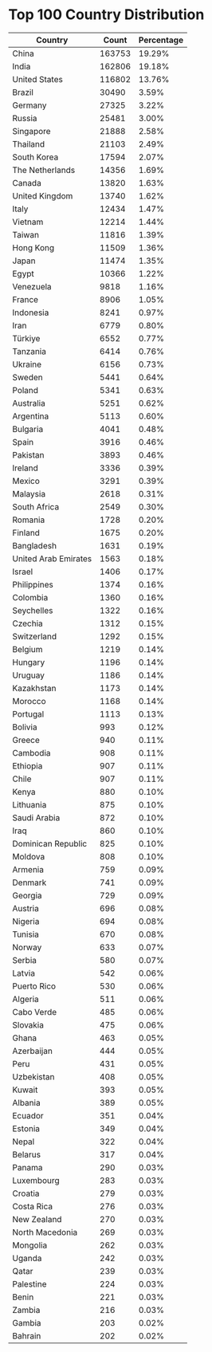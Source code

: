 # Top 100 Country Distribution
| Country | Count | Percentage |
|----|----|----|
| China | 163753 | 19.29% |
| India | 162806 | 19.18% |
| United States | 116802 | 13.76% |
| Brazil | 30490 | 3.59% |
| Germany | 27325 | 3.22% |
| Russia | 25481 | 3.00% |
| Singapore | 21888 | 2.58% |
| Thailand | 21103 | 2.49% |
| South Korea | 17594 | 2.07% |
| The Netherlands | 14356 | 1.69% |
| Canada | 13820 | 1.63% |
| United Kingdom | 13740 | 1.62% |
| Italy | 12434 | 1.47% |
| Vietnam | 12214 | 1.44% |
| Taiwan | 11816 | 1.39% |
| Hong Kong | 11509 | 1.36% |
| Japan | 11474 | 1.35% |
| Egypt | 10366 | 1.22% |
| Venezuela | 9818 | 1.16% |
| France | 8906 | 1.05% |
| Indonesia | 8241 | 0.97% |
| Iran | 6779 | 0.80% |
| Türkiye | 6552 | 0.77% |
| Tanzania | 6414 | 0.76% |
| Ukraine | 6156 | 0.73% |
| Sweden | 5441 | 0.64% |
| Poland | 5341 | 0.63% |
| Australia | 5251 | 0.62% |
| Argentina | 5113 | 0.60% |
| Bulgaria | 4041 | 0.48% |
| Spain | 3916 | 0.46% |
| Pakistan | 3893 | 0.46% |
| Ireland | 3336 | 0.39% |
| Mexico | 3291 | 0.39% |
| Malaysia | 2618 | 0.31% |
| South Africa | 2549 | 0.30% |
| Romania | 1728 | 0.20% |
| Finland | 1675 | 0.20% |
| Bangladesh | 1631 | 0.19% |
| United Arab Emirates | 1563 | 0.18% |
| Israel | 1406 | 0.17% |
| Philippines | 1374 | 0.16% |
| Colombia | 1360 | 0.16% |
| Seychelles | 1322 | 0.16% |
| Czechia | 1312 | 0.15% |
| Switzerland | 1292 | 0.15% |
| Belgium | 1219 | 0.14% |
| Hungary | 1196 | 0.14% |
| Uruguay | 1186 | 0.14% |
| Kazakhstan | 1173 | 0.14% |
| Morocco | 1168 | 0.14% |
| Portugal | 1113 | 0.13% |
| Bolivia | 993 | 0.12% |
| Greece | 940 | 0.11% |
| Cambodia | 908 | 0.11% |
| Ethiopia | 907 | 0.11% |
| Chile | 907 | 0.11% |
| Kenya | 880 | 0.10% |
| Lithuania | 875 | 0.10% |
| Saudi Arabia | 872 | 0.10% |
| Iraq | 860 | 0.10% |
| Dominican Republic | 825 | 0.10% |
| Moldova | 808 | 0.10% |
| Armenia | 759 | 0.09% |
| Denmark | 741 | 0.09% |
| Georgia | 729 | 0.09% |
| Austria | 696 | 0.08% |
| Nigeria | 694 | 0.08% |
| Tunisia | 670 | 0.08% |
| Norway | 633 | 0.07% |
| Serbia | 580 | 0.07% |
| Latvia | 542 | 0.06% |
| Puerto Rico | 530 | 0.06% |
| Algeria | 511 | 0.06% |
| Cabo Verde | 485 | 0.06% |
| Slovakia | 475 | 0.06% |
| Ghana | 463 | 0.05% |
| Azerbaijan | 444 | 0.05% |
| Peru | 431 | 0.05% |
| Uzbekistan | 408 | 0.05% |
| Kuwait | 393 | 0.05% |
| Albania | 389 | 0.05% |
| Ecuador | 351 | 0.04% |
| Estonia | 349 | 0.04% |
| Nepal | 322 | 0.04% |
| Belarus | 317 | 0.04% |
| Panama | 290 | 0.03% |
| Luxembourg | 283 | 0.03% |
| Croatia | 279 | 0.03% |
| Costa Rica | 276 | 0.03% |
| New Zealand | 270 | 0.03% |
| North Macedonia | 269 | 0.03% |
| Mongolia | 262 | 0.03% |
| Uganda | 242 | 0.03% |
| Qatar | 239 | 0.03% |
| Palestine | 224 | 0.03% |
| Benin | 221 | 0.03% |
| Zambia | 216 | 0.03% |
| Gambia | 203 | 0.02% |
| Bahrain | 202 | 0.02% |
